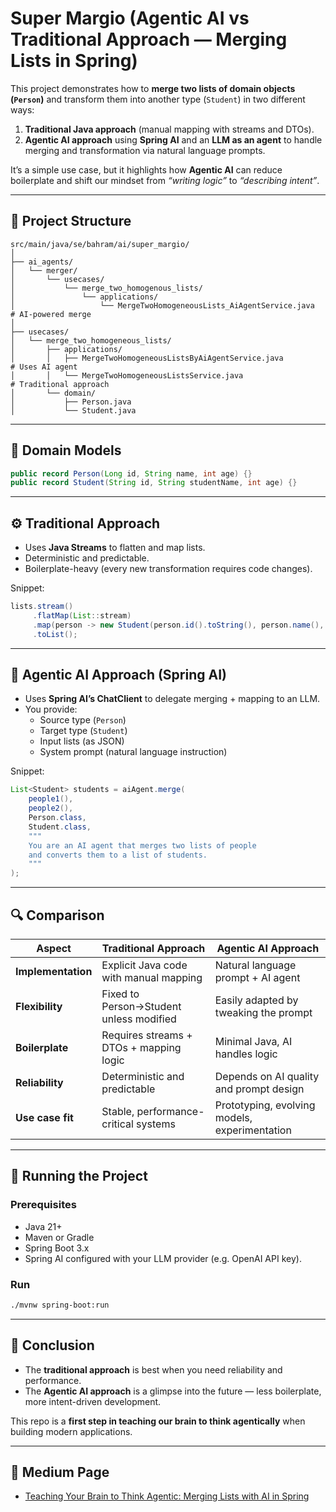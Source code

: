 # Super Margio (Agentic AI vs Traditional Approach — Merging Lists in Spring)

This project demonstrates how to **merge two lists of domain objects (`Person`)** and transform them into another type (`Student`) in two different ways:  

1. **Traditional Java approach** (manual mapping with streams and DTOs).  
2. **Agentic AI approach** using **Spring AI** and an **LLM as an agent** to handle merging and transformation via natural language prompts.  

It’s a simple use case, but it highlights how **Agentic AI** can reduce boilerplate and shift our mindset from *“writing logic”* to *“describing intent”*.  

---

## 📂 Project Structure

```
src/main/java/se/bahram/ai/super_margio/
│
├── ai_agents/
│   └── merger/
│       └── usecases/
│           └── merge_two_homogenous_lists/
│               └── applications/
│                   └── MergeTwoHomogeneousLists_AiAgentService.java   # AI-powered merge
│
├── usecases/
│   └── merge_two_homogeneous_lists/
│       ├── applications/
│       │   ├── MergeTwoHomogeneousListsByAiAgentService.java          # Uses AI agent
│       │   └── MergeTwoHomogeneousListsService.java                   # Traditional approach
│       └── domain/
│           ├── Person.java
│           └── Student.java
```

---

## 👥 Domain Models

```java
public record Person(Long id, String name, int age) {}
public record Student(String id, String studentName, int age) {}
```

---

## ⚙️ Traditional Approach

- Uses **Java Streams** to flatten and map lists.  
- Deterministic and predictable.  
- Boilerplate-heavy (every new transformation requires code changes).  

Snippet:

```java
lists.stream()
     .flatMap(List::stream)
     .map(person -> new Student(person.id().toString(), person.name(), person.age()))
     .toList();
```

---

## 🤖 Agentic AI Approach (Spring AI)

- Uses **Spring AI’s ChatClient** to delegate merging + mapping to an LLM.  
- You provide:  
  - Source type (`Person`)  
  - Target type (`Student`)  
  - Input lists (as JSON)  
  - System prompt (natural language instruction)  

Snippet:

```java
List<Student> students = aiAgent.merge(
    people1(),
    people2(),
    Person.class,
    Student.class,
    """
    You are an AI agent that merges two lists of people
    and converts them to a list of students.
    """
);
```

---

## 🔍 Comparison

| Aspect           | Traditional Approach                          | Agentic AI Approach                          |
|------------------|-----------------------------------------------|----------------------------------------------|
| **Implementation** | Explicit Java code with manual mapping        | Natural language prompt + AI agent           |
| **Flexibility**    | Fixed to Person→Student unless modified       | Easily adapted by tweaking the prompt        |
| **Boilerplate**    | Requires streams + DTOs + mapping logic       | Minimal Java, AI handles logic               |
| **Reliability**    | Deterministic and predictable                 | Depends on AI quality and prompt design      |
| **Use case fit**   | Stable, performance-critical systems          | Prototyping, evolving models, experimentation |

---

## 🏃 Running the Project

### Prerequisites
- Java 21+  
- Maven or Gradle  
- Spring Boot 3.x  
- Spring AI configured with your LLM provider (e.g. OpenAI API key).  

### Run
```bash
./mvnw spring-boot:run
```

---

## 🌟 Conclusion

- The **traditional approach** is best when you need reliability and performance.  
- The **Agentic AI approach** is a glimpse into the future — less boilerplate, more intent-driven development.  

This repo is a **first step in teaching our brain to think agentically** when building modern applications.  

---

## 📖 Medium Page

- [Teaching Your Brain to Think Agentic: Merging Lists with AI in Spring]([https://medium.com/your-article-link](https://medium.com/@bahram.jahanshahi/teaching-your-brain-to-think-agentic-merging-lists-with-ai-in-spring-612a387e0c91))  

